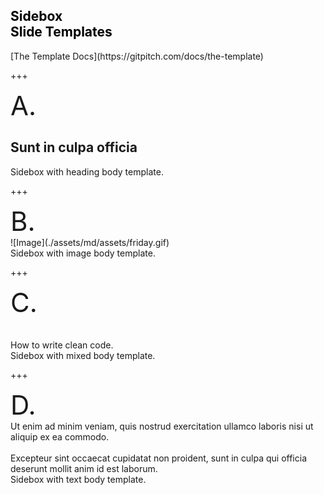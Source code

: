 
<!-- .slide: data-background-image="./assets/md/assets/pencils.jpg" data-background-size="100% 100%" data-background-position="center" data-background=" " data-background-repeat=" " data-background-transition="none" -->

<span class="menu-title" style="display: none">Sidebox Templates</span>

## <span style="color: black">Sidebox<br>Slide Templates</span>

<i class="fa fa-arrow-down text-black" aria-hidden="true"> </i>

<div class="south docslink span-50">
[The Template Docs](https://gitpitch.com/docs/the-template)
</div>


+++
<!-- .slide: data-background-image="./assets/md/assets/blue.jpg" data-background-size="30% 50%" data-background-position="left" data-background=" " data-background-repeat=" " data-background-transition="none" -->

<span class="menu-title" style="display: none">Sidebox + Heading</span>

<div class="west text-white">
<span style="font-size: 3em">A.</span>
</div>

<div class="east span-75">
<h2>Sunt in <span class="text-pink">culpa</span> officia</h2>
</div>

<div class="north-east template-note text-gray">
Sidebox with heading body template.
</div>


+++
<!-- .slide: data-background-image="./assets/md/assets/orange.jpg" data-background-size="30% 50%" data-background-position="left" data-background=" " data-background-repeat=" " data-background-transition="none" -->

<span class="menu-title" style="display: none">Sidebox + Image Body</span>

<div class="west text-white">
<span style="font-size: 3em">B.</span>
</div>

<div class="east span-70">
![Image](./assets/md/assets/friday.gif)
</div>

<div class="north-east template-note text-gray">
Sidebox with image body template.
</div>


+++
<!-- .slide: data-background-image="./assets/md/assets/green.jpg" data-background-size="30% 50%" data-background-position="left" data-background=" " data-background-repeat=" " data-background-transition="none" -->

<span class="menu-title" style="display: none">Sidebox + Mixed Body</span>

<div class="west text-white">
<span style="font-size: 3em">C.</span>
</div>

<div class="east span-70">
<i class="fa fa-bath fa-5x text-blue" aria-hidden="true"> </i>
<br><br>
How to write clean code.
</div>

<div class="north-east template-note text-gray">
Sidebox with mixed body template.
</div>


+++
<!-- .slide: data-background-image="./assets/md/assets/pink.jpg" data-background-size="30% 50%" data-background-position="left" data-background=" " data-background-repeat=" " data-background-transition="none" -->

<span class="menu-title" style="display: none">Sidebox + Text Body</span>

<div class="west text-white">
<span style="font-size: 3em">D.</span>
</div>

<div class="east span-70">
Ut enim ad minim veniam, quis <span class="text-pink">nostrud exercitation ullamco laboris</span> nisi ut aliquip ex ea commodo.
<br><br>
Excepteur sint occaecat cupidatat non proident, sunt in culpa qui officia deserunt mollit anim id est laborum.
</div>

<div class="north-east template-note text-gray">
Sidebox with text body template.
</div>